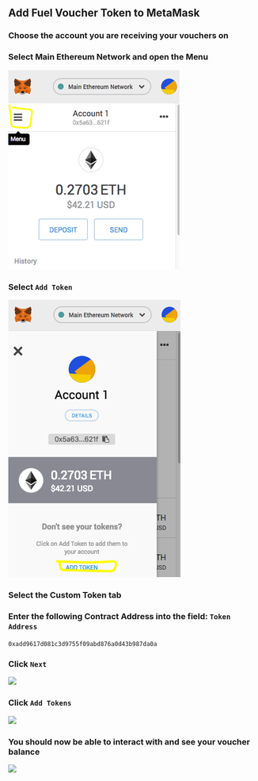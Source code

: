 ## Add Fuel Voucher Token to MetaMask

### Choose the account you are receiving your vouchers on
### Select Main Ethereum Network and open the Menu
<img src="./public/1.png"/>

### Select `Add Token`
<img src="./public/2.png"/>

### Select the Custom Token tab
### Enter the following Contract Address into the field: `Token Address`
``` 0xadd9617d081c3d9755f09abd876a0d43b987da0a ```
### Click `Next`
<img src="./public/3.png"/>

### Click `Add Tokens`
<img src="./public/4.png"/>

### You should now be able to interact with and see your voucher balance
<img src="./public/5.png"/>